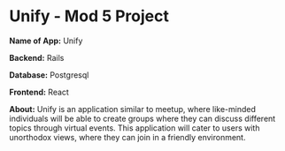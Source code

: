 # Unify - Mod 5 Project




**Name of App:** Unify

**Backend:** Rails

**Database:** Postgresql

**Frontend:** React 

**About:** Unify is an application similar to meetup, where like-minded individuals will be able to create groups where they can discuss different topics through virtual events. This application will cater to users with unorthodox views, where they can join in a friendly environment. 
